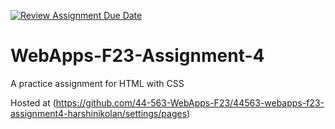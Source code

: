 [![Review Assignment Due Date](https://classroom.github.com/assets/deadline-readme-button-24ddc0f5d75046c5622901739e7c5dd533143b0c8e959d652212380cedb1ea36.svg)](https://classroom.github.com/a/4tKarLeg)
# WebApps-F23-Assignment-4
A practice assignment for HTML with CSS

Hosted at (https://github.com/44-563-WebApps-F23/44563-webapps-f23-assignment4-harshinikolan/settings/pages)
